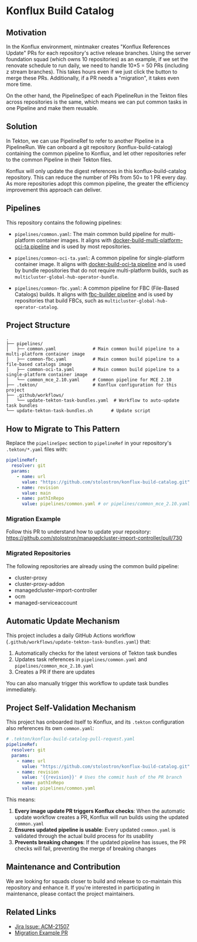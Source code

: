 # Konflux Build Catalog

## Motivation

In the Konflux environment, mintmaker creates "Konflux References Update" PRs for each repository's active release branches. Using the server foundation squad (which owns 10 repositories) as an example, if we set the renovate schedule to run daily, we need to handle 10×5 = 50 PRs (including z stream branches). This takes hours even if we just click the button to merge these PRs. Additionally, if a PR needs a "migration", it takes even more time.

On the other hand, the PipelineSpec of each PipelineRun in the Tekton files across repositories is the same, which means we can put common tasks in one Pipeline and make them reusable.

## Solution

In Tekton, we can use PipelineRef to refer to another Pipeline in a PipelineRun. We can onboard a git repository (konflux-build-catalog) containing the common pipeline to Konflux, and let other repositories refer to the common Pipeline in their Tekton files.

Konflux will only update the digest references in this konflux-build-catalog repository. This can reduce the number of PRs from 50+ to 1 PR every day. As more repositories adopt this common pipeline, the greater the efficiency improvement this approach can deliver.

## Pipelines

This repository contains the following pipelines:
- `pipelines/common.yaml`: The main common build pipeline for multi-platform container images. It aligns with [docker-build-multi-platform-oci-ta pipeline](https://github.com/konflux-ci/build-definitions/tree/main/pipelines/docker-build-multi-platform-oci-ta) and is used by most repositories.

- `pipelines/common-oci-ta.yaml`: A common pipeline for single-platform container image. It aligns with [docker-build-oci-ta pipeline](https://github.com/konflux-ci/build-definitions/tree/main/pipelines/docker-build-oci-ta) and is used by bundle repositories that do not require multi-platform builds, such as `multicluster-global-hub-operator-bundle`.

- `pipelines/common-fbc.yaml`: A common pipeline for FBC (File-Based Catalogs) builds. It aligns with [fbc-builder pipeline](https://github.com/konflux-ci/build-definitions/tree/main/pipelines/fbc-builder) and is used by repositories that build FBCs, such as `multicluster-global-hub-operator-catalog`.

## Project Structure

```
.
├── pipelines/
│   ├── common.yaml              # Main common build pipeline to a multi-platform container image
│   ├── common-fbc.yaml          # Main common build pipeline to a file-based catalogs image
│   ├── common-oci-ta.yaml       # Main common build pipeline to a single-platform container image
│   └── common_mce_2.10.yaml     # Common pipeline for MCE 2.10
├── .tekton/                     # Konflux configuration for this project
├── .github/workflows/
│   └── update-tekton-task-bundles.yaml  # Workflow to auto-update task bundles
└── update-tekton-task-bundles.sh       # Update script
```

## How to Migrate to This Pattern

Replace the `pipelineSpec` section to `pipelineRef` in your repository's `.tekton/*.yaml` files with:

```yaml
pipelineRef:
  resolver: git
  params:
    - name: url
      value: "https://github.com/stolostron/konflux-build-catalog.git"
    - name: revision
      value: main
    - name: pathInRepo
      value: pipelines/common.yaml # or pipelines/common_mce_2.10.yaml for MCE 2.10 branches
```

### Migration Example

Follow this PR to understand how to update your repository: https://github.com/stolostron/managedcluster-import-controller/pull/730

### Migrated Repositories

The following repositories are already using the common build pipeline:
- cluster-proxy
- cluster-proxy-addon
- managedcluster-import-controller
- ocm
- managed-serviceaccount

## Automatic Update Mechanism

This project includes a daily GitHub Actions workflow (`.github/workflows/update-tekton-task-bundles.yaml`) that:

1. Automatically checks for the latest versions of Tekton task bundles
2. Updates task references in `pipelines/common.yaml` and `pipelines/common_mce_2.10.yaml`
3. Creates a PR if there are updates

You can also manually trigger this workflow to update task bundles immediately.

## Project Self-Validation Mechanism

This project has onboarded itself to Konflux, and its `.tekton` configuration also references its own `common.yaml`:

```yaml
# .tekton/konflux-build-catalog-pull-request.yaml
pipelineRef:
  resolver: git
  params:
    - name: url
      value: "https://github.com/stolostron/konflux-build-catalog.git"
    - name: revision
      value: '{{revision}}' # Uses the commit hash of the PR branch
    - name: pathInRepo
      value: pipelines/common.yaml
```

This means:

1. **Every image update PR triggers Konflux checks**: When the automatic update workflow creates a PR, Konflux will run builds using the updated `common.yaml`
2. **Ensures updated pipeline is usable**: Every updated `common.yaml` is validated through the actual build process for its usability
3. **Prevents breaking changes**: If the updated pipeline has issues, the PR checks will fail, preventing the merge of breaking changes

## Maintenance and Contribution

We are looking for squads closer to build and release to co-maintain this repository and enhance it. If you're interested in participating in maintenance, please contact the project maintainers.

## Related Links

- [Jira Issue: ACM-21507](https://issues.redhat.com/browse/ACM-21507)
- [Migration Example PR](https://github.com/stolostron/managedcluster-import-controller/pull/730)
